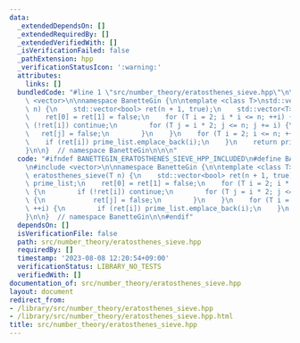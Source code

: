 ```yaml
---
data:
  _extendedDependsOn: []
  _extendedRequiredBy: []
  _extendedVerifiedWith: []
  _isVerificationFailed: false
  _pathExtension: hpp
  _verificationStatusIcon: ':warning:'
  attributes:
    links: []
  bundledCode: "#line 1 \"src/number_theory/eratosthenes_sieve.hpp\"\n\n\n\n#include\
    \ <vector>\n\nnamespace BanetteGin {\n\ntemplate <class T>\nstd::vector<T> eratosthenes_sieve(T\
    \ n) {\n    std::vector<bool> ret(n + 1, true);\n    std::vector<T> prime_list;\n\
    \    ret[0] = ret[1] = false;\n    for (T i = 2; i * i <= n; ++i) {\n        if\
    \ (!ret[i]) continue;\n        for (T j = i * 2; j <= n; j += i) {\n         \
    \   ret[j] = false;\n        }\n    }\n    for (T i = 2; i <= n; ++i) {\n    \
    \    if (ret[i]) prime_list.emplace_back(i);\n    }\n    return prime_list;\n\
    }\n\n}  // namespace BanetteGin\n\n\n"
  code: "#ifndef BANETTEGIN_ERATOSTHENES_SIEVE_HPP_INCLUDED\n#define BANETTEGIN_ERATOSTHENES_SIEVE_HPP_INCLUDED\n\
    \n#include <vector>\n\nnamespace BanetteGin {\n\ntemplate <class T>\nstd::vector<T>\
    \ eratosthenes_sieve(T n) {\n    std::vector<bool> ret(n + 1, true);\n    std::vector<T>\
    \ prime_list;\n    ret[0] = ret[1] = false;\n    for (T i = 2; i * i <= n; ++i)\
    \ {\n        if (!ret[i]) continue;\n        for (T j = i * 2; j <= n; j += i)\
    \ {\n            ret[j] = false;\n        }\n    }\n    for (T i = 2; i <= n;\
    \ ++i) {\n        if (ret[i]) prime_list.emplace_back(i);\n    }\n    return prime_list;\n\
    }\n\n}  // namespace BanetteGin\n\n#endif"
  dependsOn: []
  isVerificationFile: false
  path: src/number_theory/eratosthenes_sieve.hpp
  requiredBy: []
  timestamp: '2023-08-08 12:20:54+09:00'
  verificationStatus: LIBRARY_NO_TESTS
  verifiedWith: []
documentation_of: src/number_theory/eratosthenes_sieve.hpp
layout: document
redirect_from:
- /library/src/number_theory/eratosthenes_sieve.hpp
- /library/src/number_theory/eratosthenes_sieve.hpp.html
title: src/number_theory/eratosthenes_sieve.hpp
---
```

